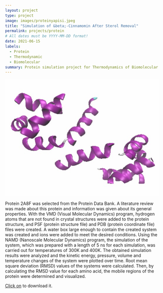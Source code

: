 ```yaml
---
layout: project
type: project
image: images/proteinyapisi.jpeg
title: "Simulation of &beta;-Cinnamomin After Sterol Removal"
permalink: projects/protein
# All dates must be YYYY-MM-DD format!
date: 2021-06-15
labels:
  - Protein
  - Thermodynamic
  - Biomolecular
summary: Protein simulation project for Thermodynamics of Biomolecular Systems
---
```


<img class="ui medium right floated rounded image" src="../images/betahareket.jpg">

Protein 2A8F was selected from the Protein Data Bank. A literature review was made about this protein and information was given about its general properties. With the VMD (Visual Molecular Dynamics) program, hydrogen atoms that are not found in crystal structures were added to the protein structure, and PSF (protein structure file) and PDB (protein coordinate file) files were created. A water box large enough to contain the created system was created and ions were added to meet the desired conditions. Using the NAMD (Nanoscale Molecular Dynamics) program, the simulation of the system, which was prepared with a length of 5 ns for each simulation, was carried out for temperatures of 300K and 400K. The obtained simulation results were analyzed and the kinetic energy, pressure, volume and temperature changes of the system were plotted over time. Root mean square deviation (RMSD) values of the systems were calculated. Then, by calculating the RMSD value for each amino acid, the mobile regions of the protein were determined and visualized.
 
<p> <a href="../images/proteinprojesi.pdf" download="proteinsimulationproject">Click on</a> to download it.<p>

  
  
  
